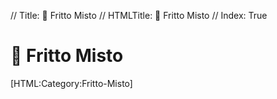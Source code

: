 // Title: 🦄 Fritto Misto
// HTMLTitle: <span class="twa twa-unicorn"><span>🦄</span></span> Fritto Misto
// Index: True

# <span class="twa twa-unicorn"><span>🦄</span></span> Fritto Misto

<div><span>[HTML:Category:Fritto-Misto]</span></div>
